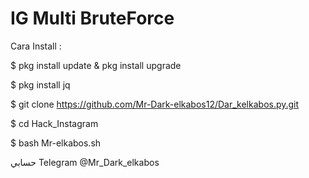 # IG Multi BruteForce

Cara Install :





$ pkg install update & pkg install upgrade


$ pkg install jq


$ git clone https://github.com/Mr-Dark-elkabos12/Dar_kelkabos.py.git


$ cd Hack_Instagram



$ bash Mr-elkabos.sh

حسابي Telegram @Mr_Dark_elkabos

